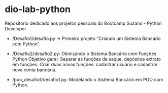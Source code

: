 # dio-lab-python
Repositório dedicado aos projetos pessoais do Bootcamp Suzano - Python Developer

* /Desafio1/desafio.py -> Primeiro projeto "Criando um Sistema Bancário com Python".

* /Desafio2/desafio2.py: Otimizando o Sistema Bancário com Funções Python
Objetivo geral: Separar as funções de saque, depósitoe extrato em funções. Criar duas novas funções: cadastrar usuário e cadastrar nova conta bancária.

* /poo_desafio1/desafio1.py: Modelando o Sistema Bancário em POO com Python.